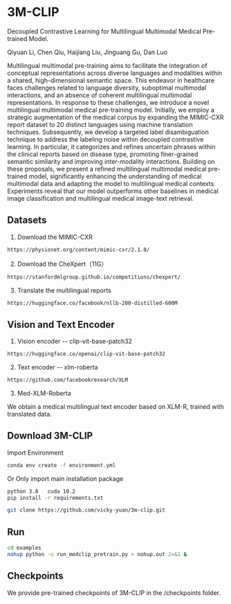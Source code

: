 # 3M-CLIP
Decoupled Contrastive Learning for Multilingual Multimodal Medical Pre-trained Model.

Qiyuan Li, Chen Qiu, Haijiang Liu, Jinguang Gu, Dan Luo

Multilingual multimodal pre-training aims to facilitate the integration of conceptual representations across diverse languages and modalities within a shared, high-dimensional semantic space. This endeavor in healthcare faces challenges related to language diversity, suboptimal multimodal interactions, and an absence of coherent multilingual multimodal representations. In response to these challenges, we introduce a novel multilingual multimodal medical pre-training model. Initially, we employ a strategic augmentation of the medical corpus by expanding the MIMIC-CXR report dataset to 20 distinct languages using machine translation techniques. Subsequently, we develop a targeted label disambiguation technique to address the labeling noise within decoupled contrastive learning. In particular, it categorizes and refines uncertain phrases within the clinical reports based on disease type, promoting finer-grained semantic similarity and improving inter-modality interactions. Building on these proposals, we present a refined multilingual multimodal medical pre-trained model, significantly enhancing the understanding of medical multimodal data and adapting the model to multilingual medical contexts. Experiments reveal that our model outperforms other baselines in medical image classification and multilingual medical image-text retrieval.


## Datasets
1. Download the MIMIC-CXR
```bash
https://physionet.org/content/mimic-cxr/2.1.0/
```
2. Download the CheXpert（11G）
```bash
https://stanfordmlgroup.github.io/competitions/chexpert/
```
3. Translate the multilingual reports
```bash
https://huggingface.co/facebook/nllb-200-distilled-600M
```

## Vision and Text Encoder
1. Vision encoder -- clip-vit-base-patch32
```bash
https://huggingface.co/openai/clip-vit-base-patch32
```
2. Text encoder -- xlm-roberta
```bash
https://github.com/facebookresearch/XLM
```
3. Med-XLM-Roberta

We obtain a medical multilingual text encoder based on XLM-R, trained with translated data.

## Download 3M-CLIP

Import Environment
```bash
conda env create -f environment.yml
```

Or Only import main installation package
```bash
python 3.8   cuda 10.2
pip install -r requirements.txt
```

```bash
git clone https://github.com/vicky-yuan/3m-clip.git
```

## Run
```bash
cd examples
nohup python -u run_medclip_pretrain.py > nohup.out 2>&1 &
```
## Checkpoints

We provide pre-trained checkpoints of 3M-CLIP in the /checkpoints folder. 




